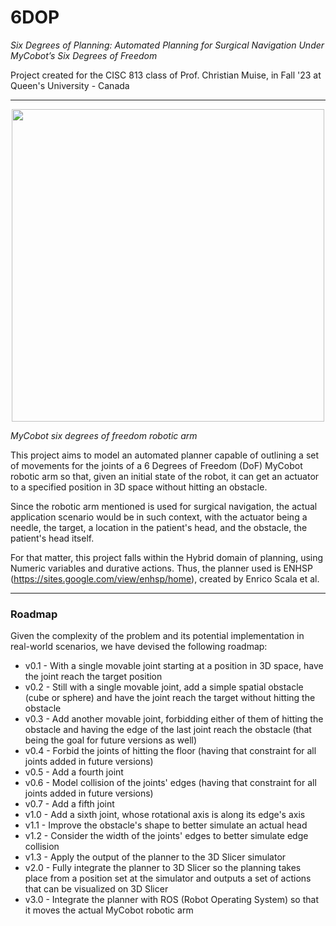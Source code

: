 # 6DOP
_Six Degrees of Planning: Automated Planning for Surgical Navigation Under MyCobot’s Six Degrees of Freedom_

Project created for the CISC 813 class of Prof. Christian Muise, in Fall '23 at Queen's University - Canada

---

<p align="center">
  <a href="https://shop.elephantrobotics.com/en-ca/products/mycobot-pi-worlds-smallest-and-lightest-six-axis-collaborative-robot"><img src="https://shop.elephantrobotics.com/cdn/shop/products/myCobot280Pi_d059bf49-0c40-402b-ae52-3617c81d2cc7_1000x.png?v=1676893070" align="middle" width="500" ></a>


_MyCobot six degrees of freedom robotic arm_
</p>

This project aims to model an automated planner capable of outlining a set of movements for the joints of a 6 Degrees of Freedom (DoF) MyCobot robotic arm so that, given an initial state of the robot, it can get an actuator to a specified position in 3D space without hitting an obstacle.

Since the robotic arm mentioned is used for surgical navigation, the actual application scenario would be in such context, with the actuator being a needle, the target, a location in the patient's head, and the obstacle, the patient's head itself.

For that matter, this project falls within the Hybrid domain of planning, using Numeric variables and durative actions. Thus, the planner used is ENHSP (https://sites.google.com/view/enhsp/home), created by Enrico Scala et al.

---

### Roadmap

Given the complexity of the problem and its potential implementation in real-world scenarios, we have devised the following roadmap:

- v0.1 - With a single movable joint starting at a position in 3D space, have the joint reach the target position
- v0.2 - Still with a single movable joint, add a simple spatial obstacle (cube or sphere) and have the joint reach the target without hitting the obstacle
- v0.3 - Add another movable joint, forbidding either of them of hitting the obstacle and having the edge of the last joint reach the obstacle (that being the goal for future versions as well)
- v0.4 - Forbid the joints of hitting the floor (having that constraint for all joints added in future versions)
- v0.5 - Add a fourth joint
- v0.6 - Model collision of the joints' edges (having that constraint for all joints added in future versions)
- v0.7 - Add a fifth joint
- v1.0 - Add a sixth joint, whose rotational axis is along its edge's axis
- v1.1 - Improve the obstacle's shape to better simulate an actual head
- v1.2 - Consider the width of the joints' edges to better simulate edge collision
- v1.3 - Apply the output of the planner to the 3D Slicer simulator
- v2.0 - Fully integrate the planner to 3D Slicer so the planning takes place from a position set at the simulator and outputs a set of actions that can be visualized on 3D Slicer
- v3.0 - Integrate the planner with ROS (Robot Operating System) so that it moves the actual MyCobot robotic arm
